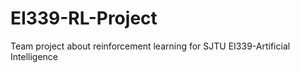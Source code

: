 # EI339-RL-Project
Team project about reinforcement learning for SJTU EI339-Artificial Intelligence 
